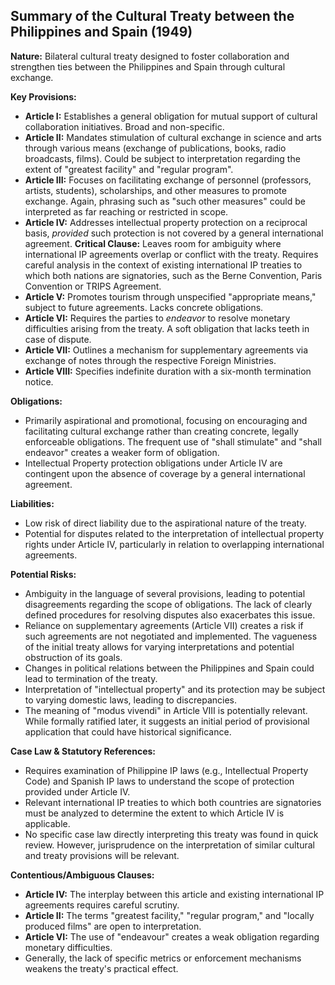 ## Summary of the Cultural Treaty between the Philippines and Spain (1949)

**Nature:** Bilateral cultural treaty designed to foster collaboration and strengthen ties between the Philippines and Spain through cultural exchange.

**Key Provisions:**

*   **Article I:** Establishes a general obligation for mutual support of cultural collaboration initiatives. Broad and non-specific.
*   **Article II:** Mandates stimulation of cultural exchange in science and arts through various means (exchange of publications, books, radio broadcasts, films). Could be subject to interpretation regarding the extent of "greatest facility" and "regular program".
*   **Article III:** Focuses on facilitating exchange of personnel (professors, artists, students), scholarships, and other measures to promote exchange. Again, phrasing such as "such other measures" could be interpreted as far reaching or restricted in scope.
*   **Article IV:** Addresses intellectual property protection on a reciprocal basis, *provided* such protection is not covered by a general international agreement. **Critical Clause:** Leaves room for ambiguity where international IP agreements overlap or conflict with the treaty. Requires careful analysis in the context of existing international IP treaties to which both nations are signatories, such as the Berne Convention, Paris Convention or TRIPS Agreement.
*   **Article V:** Promotes tourism through unspecified "appropriate means," subject to future agreements. Lacks concrete obligations.
*   **Article VI:** Requires the parties to *endeavor* to resolve monetary difficulties arising from the treaty. A soft obligation that lacks teeth in case of dispute.
*   **Article VII:** Outlines a mechanism for supplementary agreements via exchange of notes through the respective Foreign Ministries.
*   **Article VIII:** Specifies indefinite duration with a six-month termination notice.

**Obligations:**

*   Primarily aspirational and promotional, focusing on encouraging and facilitating cultural exchange rather than creating concrete, legally enforceable obligations. The frequent use of "shall stimulate" and "shall endeavor" creates a weaker form of obligation.
*   Intellectual Property protection obligations under Article IV are contingent upon the absence of coverage by a general international agreement.

**Liabilities:**

*   Low risk of direct liability due to the aspirational nature of the treaty.
*   Potential for disputes related to the interpretation of intellectual property rights under Article IV, particularly in relation to overlapping international agreements.

**Potential Risks:**

*   Ambiguity in the language of several provisions, leading to potential disagreements regarding the scope of obligations. The lack of clearly defined procedures for resolving disputes also exacerbates this issue.
*   Reliance on supplementary agreements (Article VII) creates a risk if such agreements are not negotiated and implemented. The vagueness of the initial treaty allows for varying interpretations and potential obstruction of its goals.
*   Changes in political relations between the Philippines and Spain could lead to termination of the treaty.
*   Interpretation of "intellectual property" and its protection may be subject to varying domestic laws, leading to discrepancies.
*   The meaning of "modus vivendi" in Article VIII is potentially relevant. While formally ratified later, it suggests an initial period of provisional application that could have historical significance.

**Case Law & Statutory References:**

*   Requires examination of Philippine IP laws (e.g., Intellectual Property Code) and Spanish IP laws to understand the scope of protection provided under Article IV.
*   Relevant international IP treaties to which both countries are signatories must be analyzed to determine the extent to which Article IV is applicable.
*   No specific case law directly interpreting this treaty was found in quick review. However, jurisprudence on the interpretation of similar cultural and treaty provisions will be relevant.

**Contentious/Ambiguous Clauses:**

*   **Article IV:** The interplay between this article and existing international IP agreements requires careful scrutiny.
*   **Article II:** The terms "greatest facility," "regular program," and "locally produced films" are open to interpretation.
*   **Article VI:** The use of "endeavour" creates a weak obligation regarding monetary difficulties.
*   Generally, the lack of specific metrics or enforcement mechanisms weakens the treaty's practical effect.
